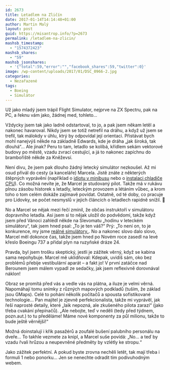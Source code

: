 ```yaml
---
id: 2673
title: Letadlem na Zličín
date: 2017-01-14T14:14:48+01:00
author: Martin Malý
layout: post
guid: https://misantrop.info/?p=2673
permalink: /letadlem-na-zlicin/
mashsb_timestamp:
  - "1574372423"
mashsb_shares:
  - "59"
mashsb_jsonshares:
  - '{"total":59,"error":"","facebook_shares":59,"twitter":0}'
image: /wp-content/uploads/2017/01/DSC_0966-2.jpg
categories:
  - Nezařazené
tags:
  - Boeing
  - Simulátor
---
```

Už jako mladý jsem trápil Flight Simulator, nejprve na ZX Spectru, pak na PC, a řeknu vám jako, žádnej med, tohleto&#8230;

<!--more-->

Vždycky jsem tak jako ladně odstartoval, to jo, a pak jsem někam letěl a nakonec havaroval. Nikdy jsem se totiž netrefil na dráhu, a když už jsem se trefil, tak málokdy v úhlu, ktrý by odpovídal její orientaci. Přistávat bych mohl nanejvýš někde na základně Edwards, kde je dráha &#8222;jak široká, tak dlouhá&#8220;&#8230; Ale jinak? Peru to tam, letadlo se kolíbá, křídlem sekám vektorové budovy po městě, vzadu zvrací cestující, a já to nakonec zapíchnu do brambořiště někde za Kněževsí.

Není divu, že jsem pak dlouho žádný letecký simulátor nezkoušel. Až mi osud přivál do cesty (a kanceláře) Marcela. Jistě znáte z některých štěpných vyprávění (například o [idiotu v minibusu](https://misantrop.info/osm-lidi-v-minibusu-o-medvedovi-nemluve/) nebo o [instalaci chladiče CPU](https://misantrop.info/uskrtit-marcela/)). Co možná nevíte je, že Marcel je studovaný pilot. Takže má v rukávu plnou zásobu historek s letadly, leteckým provozem a létáním vůbec, a krom toho o tom celém dokáže zajímavě povídat. Ostatně, od té doby, co pracuje pro Lidovky, se počet nesmyslů v jejich článcích o letadlech rapidně snížil. 🙂

No a Marcel se nějak mezi řečí zmínil, že občas instruktoří v simulátoru dopravního letadla. Asi jsem si to nějak uložil do podvědomí, takže když jsem před Vánoci zahlédl někde na Slevomatu &#8222;hodinu v leteckém simulátoru&#8220;, tak jsem hned psal: &#8222;To je ten váš?&#8220; Prý: &#8222;To není on, to je konkurence, my jsme [reálné simulátory](https://www.realne-simulatory.cz)&#8222;. No a nakonec slovo dalo slovo, Marcel měl dokonce čas, takže jsem hned po Novém roce zasedl na levé křeslo Boeingu 737 a přidal plyn na ruzyňské dráze 24.

Pravda, byl jsem trošku skeptický, jestli je zážitek věrný, když se kabina sama nepohybuje. Marcel mě uklidňoval: Kdepak, uvidíš sám, oko bez problémů přebije vestibulární aparát &#8211; a fakt jo! V první zatáčce nad Berounem jsem málem vypadl ze sedačky, jak jsem reflexivně dorovnával náklon!

Obraz se promítá před vás a vedle vás na plátna, a iluze je velmi věrná. Napomáhají tomu snímky z různých mapových podkladů (tuším, že základ jsou GMaps). Celé to pohání několik počítačů a spousta sofistikované technologie&#8230; Pan majitel je zjevně perfekcionalista, takže mi vyprávěl, jak řeší naprosté detaily, které &#8222;laik nepozná, ale zkušeného pilota zarazí&#8220; (jako třeba cvakání přepínačů). &#8222;Ale nebojte, teď v neděli (tedy před týdnem, pozn.aut.) to tu předěláme! Máme nové komponenty za půl milionu, takže to bude ještě věrnější!&#8220;

Možná doinstalují i křik pasažérů a zoufalé bušení palubního personálu na dveře&#8230; To takhle vezmete za knipl, a Marcel suše povídá: &#8222;No&#8230; a teď by vzadu řvali hrůzou a neupevněné předměty by vzlétly ke stropu.&#8220;

Jako zážitek perfektní. A pokud byste zrovna nechěli letět, tak mají třeba i formuli 1 nebo ponorku&#8230; Jen se nenechte odradit tím podivuhodným webem.